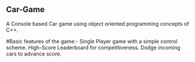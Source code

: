 ## Car-Game
A Console based Car game using object oriented programming concepts of C++. 


#Basic features of the game:-
Single Player game with a simple control scheme.
High-Score Leaderboard for competitiveness.
Dodge incoming cars to advance score.
